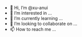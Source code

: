 - 👋 Hi, I’m @xu-anui
- 👀 I’m interested in ...
- 🌱 I’m currently learning ...
- 💞️ I’m looking to collaborate on ...
- 📫 How to reach me ...

<!---
xu-anui/xu-anui is a ✨ special ✨ repository because its `README.md` (this file) appears on your GitHub profile.
You can click the Preview link to take a look at your changes.
--->
